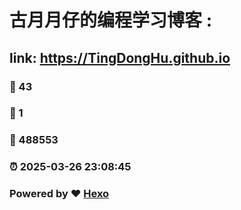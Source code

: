# 古月月仔的编程学习博客 :
## link: https://TingDongHu.github.io 

### :page_facing_up: 43

### :speech_balloon: 1 

### :hibiscus: 488553 

### :alarm_clock: 2025-03-26 23:08:45 

### Powered by :heart: [Hexo](https://hexo.io/zh-cn/)